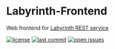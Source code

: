 # Labyrinth-Frontend

Web frontend for [Labyrinth REST service](https://github.com/ola-ct/Labyrinth)

[![license](https://img.shields.io/github/license/ola-ct/Labyrinth-Frontend)](./LICENSE)
[![last commit](https://img.shields.io/github/last-commit/ola-ct/Labyrinth-Frontend)](https://github.com/ola-ct/Labyrinth-Frontend/commits/)
[![open issues](https://img.shields.io/github/issues/ola-ct/Labyrinth-Frontend)](https://github.com/ola-ct/Labyrinth-Frontend/issues/)
